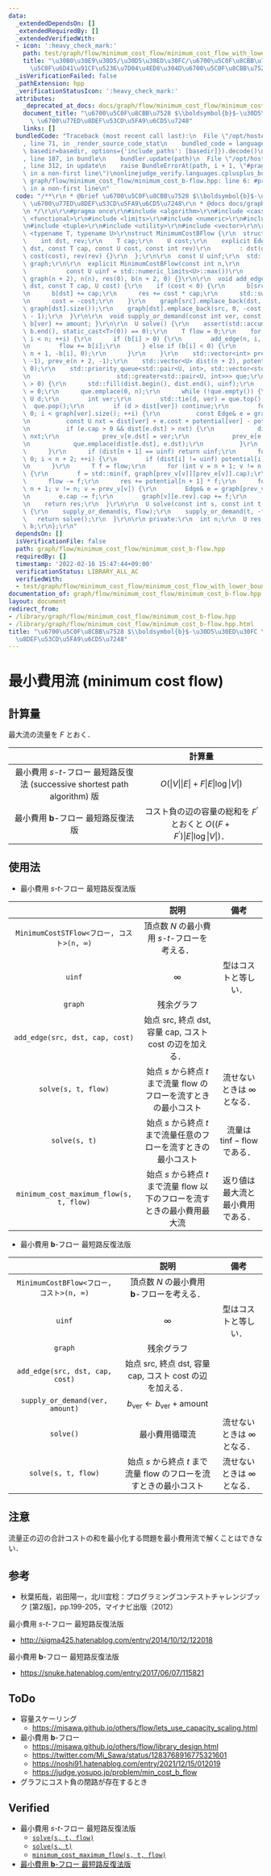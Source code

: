 ```yaml
---
data:
  _extendedDependsOn: []
  _extendedRequiredBy: []
  _extendedVerifiedWith:
  - icon: ':heavy_check_mark:'
    path: test/graph/flow/minimum_cost_flow/minimum_cost_flow_with_lower_bound_constraint.test.cpp
    title: "\u30B0\u30E9\u30D5/\u30D5\u30ED\u30FC/\u6700\u5C0F\u8CBB\u7528\u6D41/\u6700\
      \u5C0F\u6D41\u91CF\u5236\u7D04\u4ED8\u304D\u6700\u5C0F\u8CBB\u7528\u6D41"
  _isVerificationFailed: false
  _pathExtension: hpp
  _verificationStatusIcon: ':heavy_check_mark:'
  attributes:
    _deprecated_at_docs: docs/graph/flow/minimum_cost_flow/minimum_cost_flow.md
    document_title: "\u6700\u5C0F\u8CBB\u7528 $\\boldsymbol{b}$-\u30D5\u30ED\u30FC\
      \ \u6700\u77ED\u8DEF\u53CD\u5FA9\u6CD5\u7248"
    links: []
  bundledCode: "Traceback (most recent call last):\n  File \"/opt/hostedtoolcache/Python/3.10.4/x64/lib/python3.10/site-packages/onlinejudge_verify/documentation/build.py\"\
    , line 71, in _render_source_code_stat\n    bundled_code = language.bundle(stat.path,\
    \ basedir=basedir, options={'include_paths': [basedir]}).decode()\n  File \"/opt/hostedtoolcache/Python/3.10.4/x64/lib/python3.10/site-packages/onlinejudge_verify/languages/cplusplus.py\"\
    , line 187, in bundle\n    bundler.update(path)\n  File \"/opt/hostedtoolcache/Python/3.10.4/x64/lib/python3.10/site-packages/onlinejudge_verify/languages/cplusplus_bundle.py\"\
    , line 312, in update\n    raise BundleErrorAt(path, i + 1, \"#pragma once found\
    \ in a non-first line\")\nonlinejudge_verify.languages.cplusplus_bundle.BundleErrorAt:\
    \ graph/flow/minimum_cost_flow/minimum_cost_b-flow.hpp: line 6: #pragma once found\
    \ in a non-first line\n"
  code: "/**\r\n * @brief \u6700\u5C0F\u8CBB\u7528 $\\boldsymbol{b}$-\u30D5\u30ED\u30FC\
    \ \u6700\u77ED\u8DEF\u53CD\u5FA9\u6CD5\u7248\r\n * @docs docs/graph/flow/minimum_cost_flow/minimum_cost_flow.md\r\
    \n */\r\n\r\n#pragma once\r\n#include <algorithm>\r\n#include <cassert>\r\n#include\
    \ <functional>\r\n#include <limits>\r\n#include <numeric>\r\n#include <queue>\r\
    \n#include <tuple>\r\n#include <utility>\r\n#include <vector>\r\n\r\ntemplate\
    \ <typename T, typename U>\r\nstruct MinimumCostBFlow {\r\n  struct Edge {\r\n\
    \    int dst, rev;\r\n    T cap;\r\n    U cost;\r\n    explicit Edge(const int\
    \ dst, const T cap, const U cost, const int rev)\r\n        : dst(dst), cap(cap),\
    \ cost(cost), rev(rev) {}\r\n  };\r\n\r\n  const U uinf;\r\n  std::vector<std::vector<Edge>>\
    \ graph;\r\n\r\n  explicit MinimumCostBFlow(const int n,\r\n                 \
    \           const U uinf = std::numeric_limits<U>::max())\r\n      : uinf(uinf),\
    \ graph(n + 2), n(n), res(0), b(n + 2, 0) {}\r\n\r\n  void add_edge(int src, int\
    \ dst, const T cap, U cost) {\r\n    if (cost < 0) {\r\n      b[src] -= cap;\r\
    \n      b[dst] += cap;\r\n      res += cost * cap;\r\n      std::swap(src, dst);\r\
    \n      cost = -cost;\r\n    }\r\n    graph[src].emplace_back(dst, cap, cost,\
    \ graph[dst].size());\r\n    graph[dst].emplace_back(src, 0, -cost, graph[src].size()\
    \ - 1);\r\n  }\r\n\r\n  void supply_or_demand(const int ver, const T amount) {\
    \ b[ver] += amount; }\r\n\r\n  U solve() {\r\n    assert(std::accumulate(b.begin(),\
    \ b.end(), static_cast<T>(0)) == 0);\r\n    T flow = 0;\r\n    for (int i = 0;\
    \ i < n; ++i) {\r\n      if (b[i] > 0) {\r\n        add_edge(n, i, b[i], 0);\r\
    \n        flow += b[i];\r\n      } else if (b[i] < 0) {\r\n        add_edge(i,\
    \ n + 1, -b[i], 0);\r\n      }\r\n    }\r\n    std::vector<int> prev_v(n + 2,\
    \ -1), prev_e(n + 2, -1);\r\n    std::vector<U> dist(n + 2), potential(n + 2,\
    \ 0);\r\n    std::priority_queue<std::pair<U, int>, std::vector<std::pair<U, int>>,\r\
    \n                        std::greater<std::pair<U, int>>> que;\r\n    while (flow\
    \ > 0) {\r\n      std::fill(dist.begin(), dist.end(), uinf);\r\n      dist[n]\
    \ = 0;\r\n      que.emplace(0, n);\r\n      while (!que.empty()) {\r\n       \
    \ U d;\r\n        int ver;\r\n        std::tie(d, ver) = que.top();\r\n      \
    \  que.pop();\r\n        if (d > dist[ver]) continue;\r\n        for (int i =\
    \ 0; i < graph[ver].size(); ++i) {\r\n          const Edge& e = graph[ver][i];\r\
    \n          const U nxt = dist[ver] + e.cost + potential[ver] - potential[e.dst];\r\
    \n          if (e.cap > 0 && dist[e.dst] > nxt) {\r\n            dist[e.dst] =\
    \ nxt;\r\n            prev_v[e.dst] = ver;\r\n            prev_e[e.dst] = i;\r\
    \n            que.emplace(dist[e.dst], e.dst);\r\n          }\r\n        }\r\n\
    \      }\r\n      if (dist[n + 1] == uinf) return uinf;\r\n      for (int i =\
    \ 0; i < n + 2; ++i) {\r\n        if (dist[i] != uinf) potential[i] += dist[i];\r\
    \n      }\r\n      T f = flow;\r\n      for (int v = n + 1; v != n; v = prev_v[v])\
    \ {\r\n        f = std::min(f, graph[prev_v[v]][prev_e[v]].cap);\r\n      }\r\n\
    \      flow -= f;\r\n      res += potential[n + 1] * f;\r\n      for (int v =\
    \ n + 1; v != n; v = prev_v[v]) {\r\n        Edge& e = graph[prev_v[v]][prev_e[v]];\r\
    \n        e.cap -= f;\r\n        graph[v][e.rev].cap += f;\r\n      }\r\n    }\r\
    \n    return res;\r\n  }\r\n\r\n  U solve(const int s, const int t, const T flow)\
    \ {\r\n    supply_or_demand(s, flow);\r\n    supply_or_demand(t, -flow);\r\n \
    \   return solve();\r\n  }\r\n\r\n private:\r\n  int n;\r\n  U res;\r\n  std::vector<T>\
    \ b;\r\n};\r\n"
  dependsOn: []
  isVerificationFile: false
  path: graph/flow/minimum_cost_flow/minimum_cost_b-flow.hpp
  requiredBy: []
  timestamp: '2022-02-16 15:47:44+09:00'
  verificationStatus: LIBRARY_ALL_AC
  verifiedWith:
  - test/graph/flow/minimum_cost_flow/minimum_cost_flow_with_lower_bound_constraint.test.cpp
documentation_of: graph/flow/minimum_cost_flow/minimum_cost_b-flow.hpp
layout: document
redirect_from:
- /library/graph/flow/minimum_cost_flow/minimum_cost_b-flow.hpp
- /library/graph/flow/minimum_cost_flow/minimum_cost_b-flow.hpp.html
title: "\u6700\u5C0F\u8CBB\u7528 $\\boldsymbol{b}$-\u30D5\u30ED\u30FC \u6700\u77ED\
  \u8DEF\u53CD\u5FA9\u6CD5\u7248"
---
```

# 最小費用流 (minimum cost flow)


## 計算量

最大流の流量を $F$ とおく．

||計算量|
|:--:|:--:|
|最小費用 $s$-$t$-フロー 最短路反復法 (successive shortest path algorithm) 版|$O(\lvert V \rvert \lvert E \rvert + F \lvert E \rvert \log{\lvert V \rvert})$|
|最小費用 $\boldsymbol{b}$-フロー 最短路反復法版|コスト負の辺の容量の総和を $F^{\prime}$ とおくと $O((F + F^{\prime})\lvert E \rvert \log{\lvert V \rvert})$．|


## 使用法

- 最小費用 $s$-$t$-フロー 最短路反復法版

||説明|備考|
|:--:|:--:|:--:|
|`MinimumCostSTFlow<フロー, コスト>(n, ∞)`|頂点数 $N$ の最小費用 $s$-$t$-フローを考える．||
|`uinf`|$\infty$|型はコストと等しい．|
|`graph`|残余グラフ||
|`add_edge(src, dst, cap, cost)`|始点 $\mathrm{src}$, 終点 $\mathrm{dst}$, 容量 $\mathrm{cap}$, コスト $\mathrm{cost}$ の辺を加える．||
|`solve(s, t, flow)`|始点 $s$ から終点 $t$ まで流量 $\mathrm{flow}$ のフローを流すときの最小コスト|流せないときは $\infty$ となる．|
|`solve(s, t)`|始点 $s$ から終点 $t$ まで流量任意のフローを流すときの最小コスト|流量は $\mathrm{tinf} - \mathrm{flow}$ である．|
|`minimum_cost_maximum_flow(s, t, flow)`|始点 $s$ から終点 $t$ まで流量 $\mathrm{flow}$ 以下のフローを流すときの最小費用最大流|返り値は最大流と最小費用である．|

- 最小費用 $\boldsymbol{b}$-フロー 最短路反復法版

||説明|備考|
|:--:|:--:|:--:|
|`MinimumCostBFlow<フロー, コスト>(n, ∞)`|頂点数 $N$ の最小費用 $\boldsymbol{b}$-フローを考える．||
|`uinf`|$\infty$|型はコストと等しい．|
|`graph`|残余グラフ||
|`add_edge(src, dst, cap, cost)`|始点 $\mathrm{src}$, 終点 $\mathrm{dst}$, 容量 $\mathrm{cap}$, コスト $\mathrm{cost}$ の辺を加える．||
|`supply_or_demand(ver, amount)`|$b_{\mathrm{ver}} \gets b_{\mathrm{ver}} + \mathrm{amount}$||
|`solve()`|最小費用循環流|流せないときは $\infty$ となる．|
|`solve(s, t, flow)`|始点 $s$ から終点 $t$ まで流量 $\mathrm{flow}$ のフローを流すときの最小コスト|流せないときは $\infty$ となる．|


## 注意

流量正の辺の合計コストの和を最小化する問題を最小費用流で解くことはできない．


## 参考

- 秋葉拓哉，岩田陽一，北川宜稔：プログラミングコンテストチャレンジブック \[第2版\]，pp.199-205，マイナビ出版（2012）

最小費用 $s$-$t$-フロー 最短路反復法版
- http://sigma425.hatenablog.com/entry/2014/10/12/122018

最小費用 $\boldsymbol{b}$-フロー 最短路反復法版
- https://snuke.hatenablog.com/entry/2017/06/07/115821


## ToDo

- 容量スケーリング
  - https://misawa.github.io/others/flow/lets_use_capacity_scaling.html
- 最小費用 $\boldsymbol{b}$-フロー
  - https://misawa.github.io/others/flow/library_design.html
  - https://twitter.com/Mi_Sawa/status/1283768916775321601
  - https://noshi91.hatenablog.com/entry/2021/12/15/012019
  - https://judge.yosupo.jp/problem/min_cost_b_flow
- グラフにコスト負の閉路が存在するとき


## Verified

- 最小費用 $s$-$t$-フロー 最短路反復法版
  - [`solve(s, t, flow)`](https://onlinejudge.u-aizu.ac.jp/solutions/problem/GRL_6_B/review/4092721/emthrm/C++14)
  - [`solve(s, t)`](https://onlinejudge.u-aizu.ac.jp/solutions/problem/2293/review/4085999/emthrm/C++14)
  - [`minimum_cost_maximum_flow(s, t, flow)`](https://onlinejudge.u-aizu.ac.jp/solutions/problem/1088/review/4086009/emthrm/C++14)
- [最小費用 $\boldsymbol{b}$-フロー 最短路反復法版](https://onlinejudge.u-aizu.ac.jp/solutions/problem/2230/review/4224563/emthrm/C++14)
